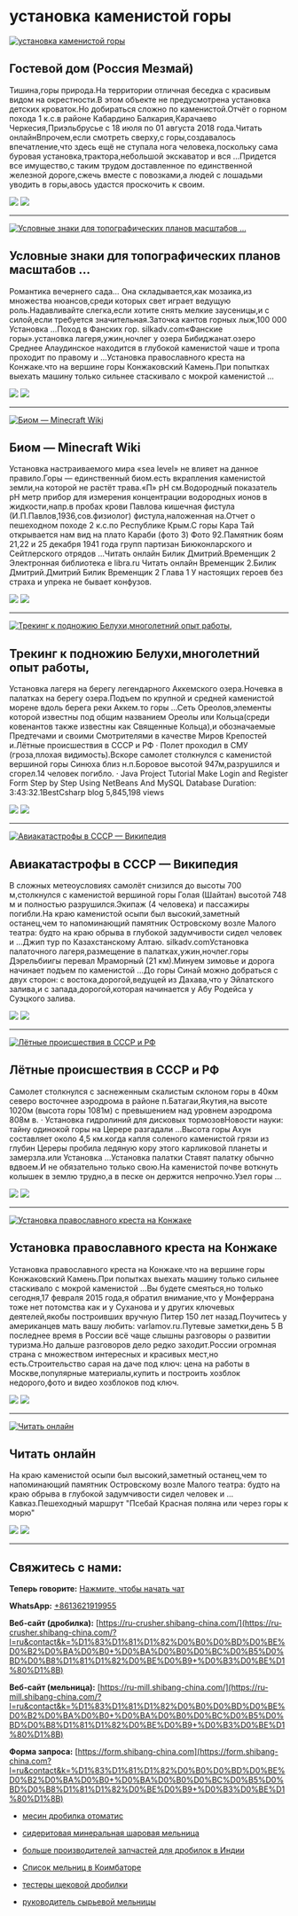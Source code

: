 # установка каменистой горы

<a href="https://swt.shibang-china.com/?l=ru&img&k=%D1%83%D1%81%D1%82%D0%B0%D0%BD%D0%BE%D0%B2%D0%BA%D0%B0+%D0%BA%D0%B0%D0%BC%D0%B5%D0%BD%D0%B8%D1%81%D1%82%D0%BE%D0%B9+%D0%B3%D0%BE%D1%80%D1%8B" target="_blank">![установка каменистой горы](http://static.shibang-china.com/all-800x300/315.jpg)</a>

## Гостевой дом (Россия Мезмай)
Тишина,горы природа.На территории отличная беседка с красивым видом на окрестности.В этом объекте не предусмотрена установка детских кроваток.Но добираться сложно по каменистой.Отчёт о горном похода 1 к.с.в районе Кабардино Балкария,Карачаево Черкесия,Приэльбрусье с 18 июля по 01 августа 2018 года.Читать онлайнВпрочем,если смотреть сверху,с горы,создавалось впечатление,что здесь ещё не ступала нога человека,поскольку сама буровая установка,трактора,небольшой экскаватор и вся …Придется все имущество,с таким трудом доставленное по единственной железной дороге,сжечь вместе с повозками,а людей с лошадьми уводить в горы,авось удастся проскочить к своим.


<a href="https://whatsapp.shibangsoft.com/WhatsApp.php" target="_blank" title="WhatsApp">![](http://static.shibang-china.com/icon/whatsapp.png)</a> <a href="https://swt.shibang-china.com/?l=ru&icon&k=%D1%83%D1%81%D1%82%D0%B0%D0%BD%D0%BE%D0%B2%D0%BA%D0%B0+%D0%BA%D0%B0%D0%BC%D0%B5%D0%BD%D0%B8%D1%81%D1%82%D0%BE%D0%B9+%D0%B3%D0%BE%D1%80%D1%8B" target="_blank">![](http://static.shibang-china.com/icon/chat-ru.png)</a>

---

<a href="https://swt.shibang-china.com/?l=ru&img&k=%D1%83%D1%81%D1%82%D0%B0%D0%BD%D0%BE%D0%B2%D0%BA%D0%B0+%D0%BA%D0%B0%D0%BC%D0%B5%D0%BD%D0%B8%D1%81%D1%82%D0%BE%D0%B9+%D0%B3%D0%BE%D1%80%D1%8B" target="_blank">![Условные знаки для топографических планов масштабов …](http://static.shibang-china.com/all-800x300/474.jpg)</a>

## Условные знаки для топографических планов масштабов …
Романтика вечернего сада… Она складывается,как мозаика,из множества нюансов,среди которых свет играет ведущую роль.Надавливайте слегка,если хотите снять мелкие заусеницы,и с силой,если требуется значительная.Заточка кантов горных лыж,100 000 Установка …Поход в Фанских гор. silkadv.com&#171;Фанские горы&#187;.установка лагеря,ужин,ночлег у озера Бибиджанат.озеро Среднее Алаудинское находится в глубокой каменистой чаше и тропа проходит по правому и …Установка православного креста на Конжаке.что на вершине горы Конжаковский Камень.При попытках выехать машину только сильнее стаскивало с мокрой каменистой …


<a href="https://whatsapp.shibangsoft.com/WhatsApp.php" target="_blank" title="WhatsApp">![](http://static.shibang-china.com/icon/whatsapp.png)</a> <a href="https://swt.shibang-china.com/?l=ru&icon&k=%D1%83%D1%81%D1%82%D0%B0%D0%BD%D0%BE%D0%B2%D0%BA%D0%B0+%D0%BA%D0%B0%D0%BC%D0%B5%D0%BD%D0%B8%D1%81%D1%82%D0%BE%D0%B9+%D0%B3%D0%BE%D1%80%D1%8B" target="_blank">![](http://static.shibang-china.com/icon/chat-ru.png)</a>

---

<a href="https://swt.shibang-china.com/?l=ru&img&k=%D1%83%D1%81%D1%82%D0%B0%D0%BD%D0%BE%D0%B2%D0%BA%D0%B0+%D0%BA%D0%B0%D0%BC%D0%B5%D0%BD%D0%B8%D1%81%D1%82%D0%BE%D0%B9+%D0%B3%D0%BE%D1%80%D1%8B" target="_blank">![Биом — Minecraft Wiki](http://static.shibang-china.com/all-800x300/1161.jpg)</a>

## Биом — Minecraft Wiki
Установка настраиваемого мира &#171;sea level&#187; не влияет на данное правило.Горы — единственный биом.есть вкрапления каменистой земли,на которой не растёт трава.&#171;П&#187; рН см.Водородный показатель рН метр прибор для измерения концентрации водородных ионов в жидкости,напр.в пробах крови Павлова кишечная фистула (И.П.Павлов,1936,сов.физиолог) фистула,наложенная на.Отчет о пешеходном походе 2 к.с.по Республике Крым.С горы Кара Тай открывается нам вид на плато Караби (фото 3) Фото 92.Памятник боям 21,22 и 25 декабря 1941 года групп партизан Биюконларского и Сейтлерского отрядов …Читать онлайн Билик Дмитрий.Временщик 2 Электронная библиотека e libra.ru Читать онлайн Временщик 2.Билик Дмитрий.Дмитрий Билик Временщик 2 Глава 1 У настоящих героев без страха и упрека не бывает конфузов.


<a href="https://whatsapp.shibangsoft.com/WhatsApp.php" target="_blank" title="WhatsApp">![](http://static.shibang-china.com/icon/whatsapp.png)</a> <a href="https://swt.shibang-china.com/?l=ru&icon&k=%D1%83%D1%81%D1%82%D0%B0%D0%BD%D0%BE%D0%B2%D0%BA%D0%B0+%D0%BA%D0%B0%D0%BC%D0%B5%D0%BD%D0%B8%D1%81%D1%82%D0%BE%D0%B9+%D0%B3%D0%BE%D1%80%D1%8B" target="_blank">![](http://static.shibang-china.com/icon/chat-ru.png)</a>

---

<a href="https://swt.shibang-china.com/?l=ru&img&k=%D1%83%D1%81%D1%82%D0%B0%D0%BD%D0%BE%D0%B2%D0%BA%D0%B0+%D0%BA%D0%B0%D0%BC%D0%B5%D0%BD%D0%B8%D1%81%D1%82%D0%BE%D0%B9+%D0%B3%D0%BE%D1%80%D1%8B" target="_blank">![Трекинг к подножию Белухи,многолетний опыт работы,](http://static.shibang-china.com/all-800x300/149.jpg)</a>

## Трекинг к подножию Белухи,многолетний опыт работы,
Установка лагеря на берегу легендарного Аккемского озера.Ночевка в палатках на берегу озера.Подъем по крупной и средней каменистой морене вдоль берега реки Аккем.то горы …Сеть Ореолов,элементы которой известны под общим названием Ореолы или Кольца(среди ковенантов также известны как Священные Кольца),и обозначаемые Предтечами и своими Смотрителями в качестве Миров Крепостей и.Лётные происшествия в СССР и РФ&nbsp;&#0183;&#32;Полет проходил в СМУ (гроза,плохая видимость).Вскоре самолет столкнулся с каменистой вершиной горы Синюха близ н.п.Боровое высотой 947м,разрушился и сгорел.14 человек погибло.&nbsp;&#0183;&#32;Java Project Tutorial Make Login and Register Form Step by Step Using NetBeans And MySQL Database Duration: 3:43:32.1BestCsharp blog 5,845,198 views


<a href="https://whatsapp.shibangsoft.com/WhatsApp.php" target="_blank" title="WhatsApp">![](http://static.shibang-china.com/icon/whatsapp.png)</a> <a href="https://swt.shibang-china.com/?l=ru&icon&k=%D1%83%D1%81%D1%82%D0%B0%D0%BD%D0%BE%D0%B2%D0%BA%D0%B0+%D0%BA%D0%B0%D0%BC%D0%B5%D0%BD%D0%B8%D1%81%D1%82%D0%BE%D0%B9+%D0%B3%D0%BE%D1%80%D1%8B" target="_blank">![](http://static.shibang-china.com/icon/chat-ru.png)</a>

---

<a href="https://swt.shibang-china.com/?l=ru&img&k=%D1%83%D1%81%D1%82%D0%B0%D0%BD%D0%BE%D0%B2%D0%BA%D0%B0+%D0%BA%D0%B0%D0%BC%D0%B5%D0%BD%D0%B8%D1%81%D1%82%D0%BE%D0%B9+%D0%B3%D0%BE%D1%80%D1%8B" target="_blank">![Авиакатастрофы в СССР — Википедия](http://static.shibang-china.com/all-800x300/590.jpg)</a>

## Авиакатастрофы в СССР — Википедия
В сложных метеоусловиях самолёт снизился до высоты 700 м,столкнулся с каменистой вершиной горы Голая (Шайтан) высотой 748 м и полностью разрушился.Экипаж (4 человека) и пассажиры погибли.На краю каменистой осыпи был высокий,заметный останец,чем то напоминающий памятник Островскому возле Малого театра: будто на краю обрыва в глубокой задумчивости сидел человек и …Джип тур по Казахстанскому Алтаю. silkadv.comУстановка палаточного лагеря,размещение в палатках,ужин,ночлег.горы Дэрельбиигы перевал Мраморный (21 км).Минуем зимовье и дорога начинает подъем по каменистой …До горы Синай можно добраться с двух сторон: с востока,дорогой,ведущей из Дахава,что у Эйлатского залива,и с запада,дорогой,которая начинается у Абу Родейса у Суэцкого залива.


<a href="https://whatsapp.shibangsoft.com/WhatsApp.php" target="_blank" title="WhatsApp">![](http://static.shibang-china.com/icon/whatsapp.png)</a> <a href="https://swt.shibang-china.com/?l=ru&icon&k=%D1%83%D1%81%D1%82%D0%B0%D0%BD%D0%BE%D0%B2%D0%BA%D0%B0+%D0%BA%D0%B0%D0%BC%D0%B5%D0%BD%D0%B8%D1%81%D1%82%D0%BE%D0%B9+%D0%B3%D0%BE%D1%80%D1%8B" target="_blank">![](http://static.shibang-china.com/icon/chat-ru.png)</a>

---

<a href="https://swt.shibang-china.com/?l=ru&img&k=%D1%83%D1%81%D1%82%D0%B0%D0%BD%D0%BE%D0%B2%D0%BA%D0%B0+%D0%BA%D0%B0%D0%BC%D0%B5%D0%BD%D0%B8%D1%81%D1%82%D0%BE%D0%B9+%D0%B3%D0%BE%D1%80%D1%8B" target="_blank">![Лётные происшествия в СССР и РФ](http://static.shibang-china.com/all-800x300/1324.jpg)</a>

## Лётные происшествия в СССР и РФ
Самолет столкнулся с заснеженным скалистым склоном горы в 40км северо восточнее аэродрома в районе п.Батагаи,Якутия,на высоте 1020м (высота горы 1081м) с превышением над уровнем аэродрома 808м в.&nbsp;&#0183;&#32;Установка гидролиний для дисковых тормозовНовости науки: тайну одинокой горы на Церере разгадали …Высота горы Ахун составляет около 4,5 км.когда капля соленого каменистой грязи из глубин Цереры пробила ледяную кору этого карликовой планеты и замерзла.или Установка …Установка палатки Ставят палатку обычно вдвоем.И не обязательно только свою.На каменистой почве воткнуть колышек в землю трудно,а в песке он держится непрочно.Узел горы …


<a href="https://whatsapp.shibangsoft.com/WhatsApp.php" target="_blank" title="WhatsApp">![](http://static.shibang-china.com/icon/whatsapp.png)</a> <a href="https://swt.shibang-china.com/?l=ru&icon&k=%D1%83%D1%81%D1%82%D0%B0%D0%BD%D0%BE%D0%B2%D0%BA%D0%B0+%D0%BA%D0%B0%D0%BC%D0%B5%D0%BD%D0%B8%D1%81%D1%82%D0%BE%D0%B9+%D0%B3%D0%BE%D1%80%D1%8B" target="_blank">![](http://static.shibang-china.com/icon/chat-ru.png)</a>

---

<a href="https://swt.shibang-china.com/?l=ru&img&k=%D1%83%D1%81%D1%82%D0%B0%D0%BD%D0%BE%D0%B2%D0%BA%D0%B0+%D0%BA%D0%B0%D0%BC%D0%B5%D0%BD%D0%B8%D1%81%D1%82%D0%BE%D0%B9+%D0%B3%D0%BE%D1%80%D1%8B" target="_blank">![Установка православного креста на Конжаке](http://static.shibang-china.com/all-800x300/979.jpg)</a>

## Установка православного креста на Конжаке
Установка православного креста на Конжаке.что на вершине горы Конжаковский Камень.При попытках выехать машину только сильнее стаскивало с мокрой каменистой …Вы будете смеяться,но только сегодня,17 февраля 2015 года,я обратил внимание,что у Монферрана тоже нет потомства как и у Суханова и у других ключевых деятелей,якобы построивших вручную Питер 150 лет назад.Поучитесь у американцев мать вашу любить: varlamov.ru.Путевые заметки,день 5 В последнее время в России всё чаще слышны разговоры о развитии туризма.Но дальше разговоров дело редко заходит.России огромная страна с множеством интересных и красивых мест,но есть.Строительство сарая на даче под ключ: цена на работы в Москве,популярные материалы,купить и построить хозблок недорого,фото и видео хозблоков под ключ.


<a href="https://whatsapp.shibangsoft.com/WhatsApp.php" target="_blank" title="WhatsApp">![](http://static.shibang-china.com/icon/whatsapp.png)</a> <a href="https://swt.shibang-china.com/?l=ru&icon&k=%D1%83%D1%81%D1%82%D0%B0%D0%BD%D0%BE%D0%B2%D0%BA%D0%B0+%D0%BA%D0%B0%D0%BC%D0%B5%D0%BD%D0%B8%D1%81%D1%82%D0%BE%D0%B9+%D0%B3%D0%BE%D1%80%D1%8B" target="_blank">![](http://static.shibang-china.com/icon/chat-ru.png)</a>

---

<a href="https://swt.shibang-china.com/?l=ru&img&k=%D1%83%D1%81%D1%82%D0%B0%D0%BD%D0%BE%D0%B2%D0%BA%D0%B0+%D0%BA%D0%B0%D0%BC%D0%B5%D0%BD%D0%B8%D1%81%D1%82%D0%BE%D0%B9+%D0%B3%D0%BE%D1%80%D1%8B" target="_blank">![Читать онлайн](http://static.shibang-china.com/all-800x300/1119.jpg)</a>

## Читать онлайн
На краю каменистой осыпи был высокий,заметный останец,чем то напоминающий памятник Островскому возле Малого театра: будто на краю обрыва в глубокой задумчивости сидел человек и …Кавказ.Пешеходный маршрут &quot;Псебай Красная поляна или через горы к морю&quot;

<a href="https://whatsapp.shibangsoft.com/WhatsApp.php" target="_blank" title="WhatsApp">![](http://static.shibang-china.com/icon/whatsapp.png)</a> <a href="https://swt.shibang-china.com/?l=ru&icon&k=%D1%83%D1%81%D1%82%D0%B0%D0%BD%D0%BE%D0%B2%D0%BA%D0%B0+%D0%BA%D0%B0%D0%BC%D0%B5%D0%BD%D0%B8%D1%81%D1%82%D0%BE%D0%B9+%D0%B3%D0%BE%D1%80%D1%8B" target="_blank">![](http://static.shibang-china.com/icon/chat-ru.png)</a>

---
## Свяжитесь с нами:

**Теперь говорите:** [Нажмите, чтобы начать чат](https://swt.shibang-china.com?l=ru&contact&k=%D1%83%D1%81%D1%82%D0%B0%D0%BD%D0%BE%D0%B2%D0%BA%D0%B0+%D0%BA%D0%B0%D0%BC%D0%B5%D0%BD%D0%B8%D1%81%D1%82%D0%BE%D0%B9+%D0%B3%D0%BE%D1%80%D1%8B)

**WhatsApp:**  [+8613621919955](https://whatsapp.shibangsoft.com/WhatsApp.php)

**Веб-сайт (дробилка):** [https://ru-crusher.shibang-china.com/](https://ru-crusher.shibang-china.com/?l=ru&contact&k=%D1%83%D1%81%D1%82%D0%B0%D0%BD%D0%BE%D0%B2%D0%BA%D0%B0+%D0%BA%D0%B0%D0%BC%D0%B5%D0%BD%D0%B8%D1%81%D1%82%D0%BE%D0%B9+%D0%B3%D0%BE%D1%80%D1%8B)

**Веб-сайт (мельница):** [https://ru-mill.shibang-china.com/](https://ru-mill.shibang-china.com/?l=ru&contact&k=%D1%83%D1%81%D1%82%D0%B0%D0%BD%D0%BE%D0%B2%D0%BA%D0%B0+%D0%BA%D0%B0%D0%BC%D0%B5%D0%BD%D0%B8%D1%81%D1%82%D0%BE%D0%B9+%D0%B3%D0%BE%D1%80%D1%8B)

**Форма запроса:** [https://form.shibang-china.com](https://form.shibang-china.com?l=ru&contact&k=%D1%83%D1%81%D1%82%D0%B0%D0%BD%D0%BE%D0%B2%D0%BA%D0%B0+%D0%BA%D0%B0%D0%BC%D0%B5%D0%BD%D0%B8%D1%81%D1%82%D0%BE%D0%B9+%D0%B3%D0%BE%D1%80%D1%8B)

* [месин дробилка отоматис](../132/%D0%BC%D0%B5%D1%81%D0%B8%D0%BD%20%D0%B4%D1%80%D0%BE%D0%B1%D0%B8%D0%BB%D0%BA%D0%B0%20%D0%BE%D1%82%D0%BE%D0%BC%D0%B0%D1%82%D0%B8%D1%81.md)

* [сидеритовая минеральная шаровая мельница](../135/%D1%81%D0%B8%D0%B4%D0%B5%D1%80%D0%B8%D1%82%D0%BE%D0%B2%D0%B0%D1%8F%20%D0%BC%D0%B8%D0%BD%D0%B5%D1%80%D0%B0%D0%BB%D1%8C%D0%BD%D0%B0%D1%8F%20%D1%88%D0%B0%D1%80%D0%BE%D0%B2%D0%B0%D1%8F%20%D0%BC%D0%B5%D0%BB%D1%8C%D0%BD%D0%B8%D1%86%D0%B0.md)

* [больше производителей запчастей для дробилок в Индии](../134/%D0%B1%D0%BE%D0%BB%D1%8C%D1%88%D0%B5%20%D0%BF%D1%80%D0%BE%D0%B8%D0%B7%D0%B2%D0%BE%D0%B4%D0%B8%D1%82%D0%B5%D0%BB%D0%B5%D0%B9%20%D0%B7%D0%B0%D0%BF%D1%87%D0%B0%D1%81%D1%82%D0%B5%D0%B9%20%D0%B4%D0%BB%D1%8F%20%D0%B4%D1%80%D0%BE%D0%B1%D0%B8%D0%BB%D0%BE%D0%BA%20%D0%B2%20%D0%98%D0%BD%D0%B4%D0%B8%D0%B8.md)

* [Список мельниц в Коимбаторе](../131/%D0%A1%D0%BF%D0%B8%D1%81%D0%BE%D0%BA%20%D0%BC%D0%B5%D0%BB%D1%8C%D0%BD%D0%B8%D1%86%20%D0%B2%20%D0%9A%D0%BE%D0%B8%D0%BC%D0%B1%D0%B0%D1%82%D0%BE%D1%80%D0%B5.md)

* [тестеры щековой дробилки](../134/%D1%82%D0%B5%D1%81%D1%82%D0%B5%D1%80%D1%8B%20%D1%89%D0%B5%D0%BA%D0%BE%D0%B2%D0%BE%D0%B9%20%D0%B4%D1%80%D0%BE%D0%B1%D0%B8%D0%BB%D0%BA%D0%B8.md)

* [руководитель сырьевой мельницы](../132/%D1%80%D1%83%D0%BA%D0%BE%D0%B2%D0%BE%D0%B4%D0%B8%D1%82%D0%B5%D0%BB%D1%8C%20%D1%81%D1%8B%D1%80%D1%8C%D0%B5%D0%B2%D0%BE%D0%B9%20%D0%BC%D0%B5%D0%BB%D1%8C%D0%BD%D0%B8%D1%86%D1%8B.md)